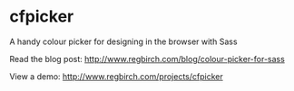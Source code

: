 cfpicker
========

A handy colour picker for designing in the browser with Sass

Read the blog post:
http://www.regbirch.com/blog/colour-picker-for-sass

View a demo:
http://www.regbirch.com/projects/cfpicker
